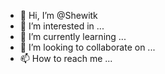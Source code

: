 - 👋 Hi, I’m @Shewitk
- 👀 I’m interested in ...
- 🌱 I’m currently learning ...
- 💞️ I’m looking to collaborate on ...
- 📫 How to reach me ...

<!---
Shewitk/Shewitk is a ✨ special ✨ repository because its `README.md` (this file) appears on your GitHub profile.
You can click the Preview link to take a look at your changes.
--->

